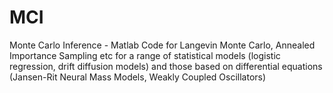 # MCI
Monte Carlo Inference - Matlab Code for Langevin Monte Carlo, Annealed Importance Sampling etc
for a range of statistical models (logistic regression, drift diffusion models) and those based
on differential equations (Jansen-Rit Neural Mass Models, Weakly Coupled Oscillators) 
